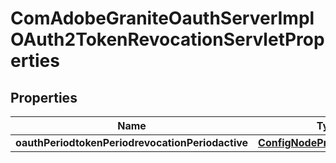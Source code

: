 
# ComAdobeGraniteOauthServerImplOAuth2TokenRevocationServletProperties

## Properties
Name | Type | Description | Notes
------------ | ------------- | ------------- | -------------
**oauthPeriodtokenPeriodrevocationPeriodactive** | [**ConfigNodePropertyBoolean**](ConfigNodePropertyBoolean.md) |  |  [optional]



